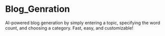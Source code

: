 # Blog_Genration
AI-powered blog generation by simply entering a topic, specifying the word count, and choosing a category. Fast, easy, and customizable!
